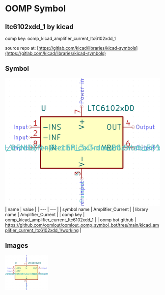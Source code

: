 # OOMP Symbol  
## ltc6102xdd_1  by kicad  
  
oomp key: oomp_kicad_amplifier_current_ltc6102xdd_1  
  
source repo at: [https://gitlab.com/kicad/libraries/kicad-symbols](https://gitlab.com/kicad/libraries/kicad-symbols)  
## Symbol  
  
[![working.png](working_600.png)](working.png)  
| name | value | 
| --- | --- | 
| symbol name | Amplifier_Current | 
| library name | Amplifier_Current | 
| oomp key | oomp_kicad_amplifier_current_ltc6102xdd_1 | 
| oomp bot github | https://github.com/oomlout/oomlout_oomp_symbol_bot/tree/main/kicad_amplifier_current_ltc6102xdd_1/working | 
## Images  
  
[![working.png](working_140.png)](working.png)  
